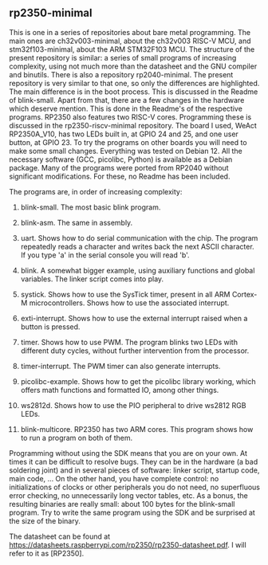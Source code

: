 ## rp2350-minimal

This is one in a series of repositories about bare metal programming. The main ones are ch32v003-minimal, about the ch32v003 RISC-V MCU, and stm32f103-minimal, about the ARM STM32F103 MCU.
The structure of the present repository is similar: a series of small programs of increasing complexity, using not much more than the datasheet and the GNU compiler and binutils. There
is also a repository rp2040-minimal. The present repository is very similar to that one, so only the differences are highlighted. The main difference is in the boot process.
This is discussed in the Readme of blink-small.
Apart from that, there are a few changes in the hardware which deserve mention. This is done in the Readme's of the respective programs.
RP2350 also features two RISC-V cores. Programming these is discussed in the rp2350-riscv-minimal
repository. The board I used, WeAct RP2350A_V10, has two LEDs built in, at GPIO 24 and 25, and one user button, at GPIO 23. To try the programs on other boards you will need to make some small
changes. Everything was tested on Debian 12. All the necessary software (GCC, picolibc, Python) is available as a Debian package. Many of the programs were ported from RP2040 without
significant modifications. For these, no Readme has been included.

The programs are, in order of increasing complexity:

1. blink-small. The most basic blink program.

2. blink-asm. The same in assembly.

3. uart. Shows how to do serial communication with the chip. The program repeatedly reads a character and writes back the next ASCII character. If you type 'a' in the serial console you
will read 'b'.

4. blink. A somewhat bigger example, using auxiliary functions and global variables. The linker script comes into play.

5. systick. Shows how to use the SysTick timer, present in all ARM Cortex-M microcontrollers. Shows how to use the associated interrupt.

6. exti-interrupt. Shows how to use the external interrupt raised when a button is pressed.

7. timer. Shows how to use PWM. The program blinks two LEDs with different duty cycles, without further intervention from the processor.

8. timer-interrupt. The PWM timer can also generate interrupts.

9. picolibc-example. Shows how to get the picolibc library working, which offers math functions and formatted IO, among other things.

10. ws2812d. Shows how to use the PIO peripheral to drive ws2812 RGB LEDs.

11. blink-multicore. RP2350 has two ARM cores. This program shows how to run a program on both of them.

Programming without using the SDK means that you are on your own. At times it can be difficult to resolve bugs. They can be in the hardware (a bad soldering joint) and in several pieces of software:
linker script, startup code, main code, ... On the other hand, you have complete control: no initializations of clocks or other peripherals you do not need, no superfluous error checking, no
unnecessarily long vector tables, etc. As a
bonus, the resulting binaries are really small: about 100 bytes for the blink-small program. Try to write the same program using the SDK and be surprised at the size of the binary.

The datasheet can be found at <https://datasheets.raspberrypi.com/rp2350/rp2350-datasheet.pdf>. I will refer to it as [RP2350].
